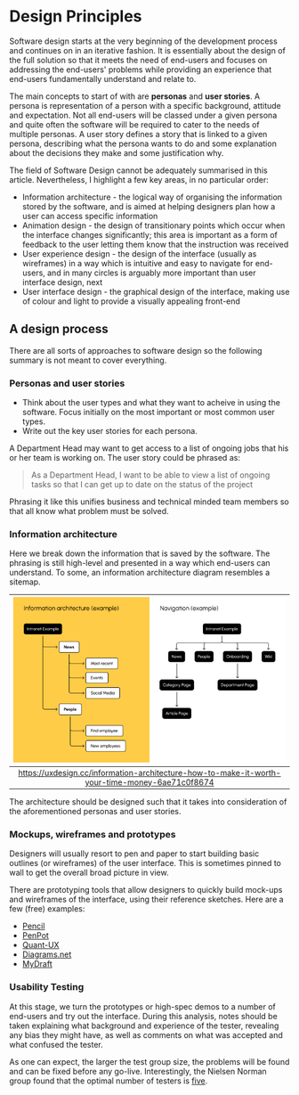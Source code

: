 # Design Principles

Software design starts at the very beginning of the development process and continues on in an iterative fashion. It is essentially about the design of the full solution so that it meets the need of end-users and focuses on addressing the end-users' problems while providing an experience that end-users fundamentally understand and relate to.

The main concepts to start of with are __personas__ and __user stories__. A persona is representation of a person with a specific background, attitude and expectation. Not all end-users will be classed under a given persona and quite often the software will be required to cater to the needs of multiple personas. A user story defines a story that is linked to a given persona, describing what the persona wants to do and some explanation about the decisions they make and some justification why.

The field of Software Design cannot be adequately summarised in this article. Nevertheless, I highlight a few key areas, in no particular order:

+ Information architecture -  the logical way of organising the information stored by the software, and is aimed at helping designers plan how a user can access specific information
+ Animation design - the design of transitionary points which occur when the interface changes significantly; this area is important as a form of feedback to the user letting them know that the instruction was received
+ User experience design - the design of the interface (usually as wireframes) in a way which is intuitive and easy to navigate for end-users, and in many circles is arguably more important than user interface design, next
+ User interface design - the graphical design of the interface, making use of colour and light to provide a visually appealing front-end

## A design process

There are all sorts of approaches to software design so the following summary is not meant to cover everything.

### Personas and user stories

+ Think about the user types and what they want to acheive in using the software. Focus initially on the most important or most common user types.
+ Write out the key user stories for each persona.

A Department Head may want to get access to a list of ongoing jobs that his or her team is working on. The user story could be phrased as:

> As a Department Head, I want to be able to view a list of ongoing tasks so that I can get up to date on the status of the project

Phrasing it like this unifies business and technical minded team members so that all know what problem must be solved.

### Information architecture

Here we break down the information that is saved by the software. The phrasing is still high-level and presented in a way which end-users can understand. To some, an information architecture diagram resembles a sitemap.

|![Information Architecture Diagram](./images/info_architecture.png)|
|:--:|
|https://uxdesign.cc/information-architecture-how-to-make-it-worth-your-time-money-6ae71c0f8674|

The architecture should be designed such that it takes into consideration of the aforementioned personas and user stories.

### Mockups, wireframes and prototypes

Designers will usually resort to pen and paper to start building basic outlines (or wireframes) of the user interface. This is sometimes pinned to wall to get the overall broad picture in view.

There are prototyping tools that allow designers to quickly build mock-ups and wireframes of the interface, using their reference sketches. Here are a few (free) examples:

+ [Pencil](https://pencil.evolus.vn/)
+ [PenPot](https://penpot.app/)
+ [Quant-UX](https://www.quant-ux.com/)
+ [Diagrams.net](https://app.diagrams.net/)
+ [MyDraft](https://mydraft.cc/)

### Usability Testing

At this stage, we turn the prototypes or high-spec demos to a number of end-users and try out the interface. During this analysis, notes should be taken explaining what background and experience of the tester, revealing any bias they might have, as well as comments on what was accepted and what confused the tester.

As one can expect, the larger the test group size, the problems will be found and can be fixed before any go-live. Interestingly, the Nielsen Norman group found that the optimal number of testers is [five](https://www.nngroup.com/articles/why-you-only-need-to-test-with-5-users/).

